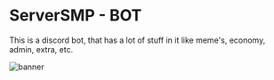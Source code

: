 # ServerSMP - BOT

This is a discord bot, that has a lot of stuff in it like meme's, economy, admin, extra, etc.

![banner](https://serversmp.arpismp.ml/assets/banner-bot.png)